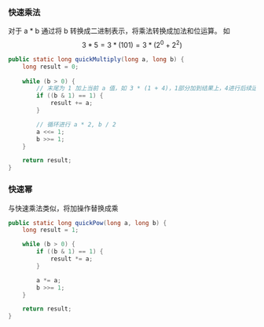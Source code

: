 ### 快速乘法

对于 a * b 通过将 b 转换成二进制表示，将乘法转换成加法和位运算。
如
$$
3 * 5 = 3 * (101) = 3 * (2^0 + 2^2)
$$

```java
public static long quickMultiply(long a, long b) {
    long result = 0;
	
    while (b > 0) {
	    // 末尾为 1 加上当前 a 值，如 3 * (1 + 4)，1部分加到结果上，4进行后续运算
        if ((b & 1) == 1) {
            result += a;
        }

        // 循环进行 a * 2, b / 2
        a <<= 1;
        b >>= 1;
    }

    return result;
}
```

### 快速幂

与快速乘法类似，将加操作替换成乘

```java
public static long quickPow(long a, long b) {
    long result = 1;

    while (b > 0) {
        if ((b & 1) == 1) {
            result *= a;
        }

        a *= a;
        b >>= 1;
    }

    return result;
}
```